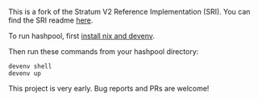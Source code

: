 This is a fork of the Stratum V2 Reference Implementation (SRI). You can find the SRI readme [here](https://github.com/stratum-mining/stratum/blob/main/README.md).

To run hashpool, first [install nix and devenv](https://devenv.sh/getting-started/).

Then run these commands from your hashpool directory:
```
devenv shell
devenv up
```

This project is very early. Bug reports and PRs are welcome!
